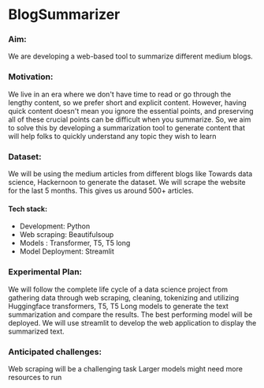 # BlogSummarizer

### Aim: 

We are developing a web-based tool to summarize different medium blogs.


### Motivation:

We live in an era where we don't have time to read or go through the lengthy content, so we prefer short and explicit content. However, having quick content doesn't mean you ignore the essential points, and preserving all of these crucial points can be difficult when you summarize.
So, we aim to solve this by developing a summarization tool to generate content that will help folks to quickly understand any topic they wish to learn


### Dataset:

We will be using the medium articles from different blogs like Towards data science, Hackernoon to generate the dataset. We will scrape the website for the last 5 months. This gives us around 500+ articles.

#### Tech stack:
- Development: Python
- Web scraping: Beautifulsoup
- Models : Transformer, T5, T5 long
- Model Deployment: Streamlit


### Experimental Plan:

We will follow the complete life cycle of a data science project from gathering data through web scraping, cleaning, tokenizing and utilizing Huggingface transformers, T5, T5 Long models to generate the text summarization and compare the results.  The best performing model will be deployed. We will use streamlit to develop the web application to display the summarized text. 


### Anticipated challenges:

Web scraping will be a challenging task
Larger models might need more resources to run
